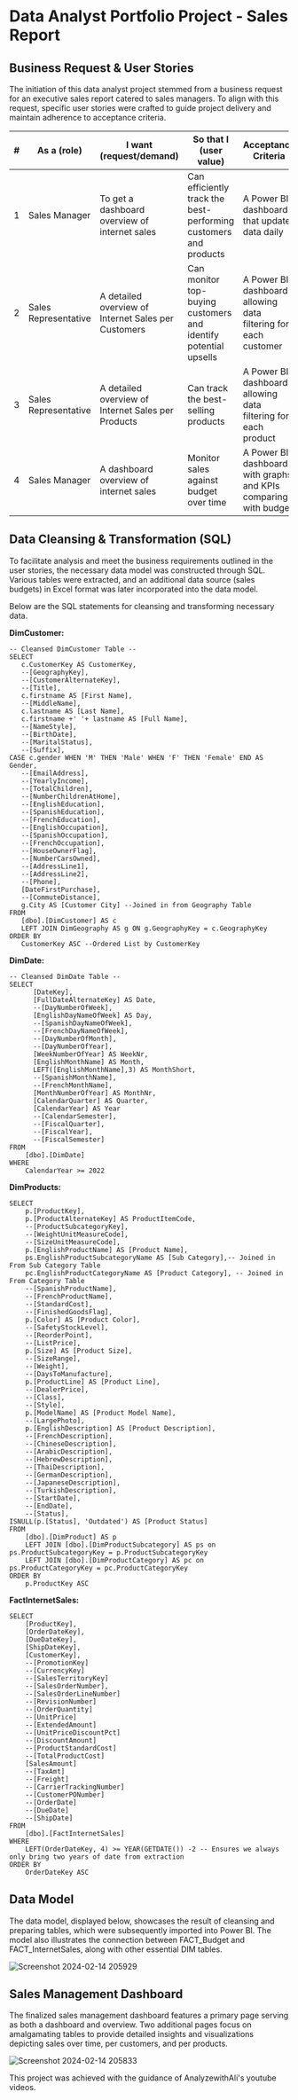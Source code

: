 # Data Analyst Portfolio Project - Sales Report

## Business Request & User Stories

The initiation of this data analyst project stemmed from a business request for an executive sales report catered to sales managers. To align with this request, specific user stories were crafted to guide project delivery and maintain adherence to acceptance criteria.

| #	| As a (role) |	I want (request/demand) |	So that I (user value) |	Acceptance Criteria |
| --- | --- | --- | --- | --- |
| 1 |	Sales Manager |	To get a dashboard overview of internet sales |	Can efficiently track the best-performing customers and products |	A Power BI dashboard that updates data daily |
| 2 |	Sales Representative |	A detailed overview of Internet Sales per Customers |	Can monitor top-buying customers and identify potential upsells |	A Power BI dashboard allowing data filtering for each customer |
| 3 |	Sales Representative |	A detailed overview of Internet Sales per Products |	Can track the best-selling products |	A Power BI dashboard allowing data filtering for each product |
| 4 |	Sales Manager |	A dashboard overview of internet sales |	Monitor sales against budget over time |	A Power BI dashboard with graphs and KPIs comparing with budget |

## Data Cleansing & Transformation (SQL)

To facilitate analysis and meet the business requirements outlined in the user stories, the necessary data model was constructed through SQL. Various tables were extracted, and an additional data source (sales budgets) in Excel format was later incorporated into the data model.

Below are the SQL statements for cleansing and transforming necessary data.

**DimCustomer:**
 ```
 -- Cleansed DimCustomer Table --
SELECT 
    c.CustomerKey AS CustomerKey,
    --[GeographyKey],
    --[CustomerAlternateKey],
    --[Title],
    c.firstname AS [First Name],
    --[MiddleName],
    c.lastname AS [Last Name],
    c.firstname +' '+ lastname AS [Full Name],
    --[NameStyle],
    --[BirthDate],
    --[MaritalStatus],
    --[Suffix],
CASE c.gender WHEN 'M' THEN 'Male' WHEN 'F' THEN 'Female' END AS Gender,
    --[EmailAddress],
    --[YearlyIncome],
    --[TotalChildren],
    --[NumberChildrenAtHome],
    --[EnglishEducation],
    --[SpanishEducation],
    --[FrenchEducation],
    --[EnglishOccupation],
    --[SpanishOccupation],
    --[FrenchOccupation],
    --[HouseOwnerFlag],
    --[NumberCarsOwned],
    --[AddressLine1],
    --[AddressLine2],
    --[Phone],
    [DateFirstPurchase],
    --[CommuteDistance],
    g.City AS [Customer City] --Joined in from Geography Table
FROM 
    [dbo].[DimCustomer] AS c 
    LEFT JOIN DimGeography AS g ON g.GeographyKey = c.GeographyKey
ORDER BY
    CustomerKey ASC --Ordered List by CustomerKey 
 ```
**DimDate:**
```
-- Cleansed DimDate Table --
SELECT
      [DateKey],
      [FullDateAlternateKey] AS Date,
      --[DayNumberOfWeek],
      [EnglishDayNameOfWeek] AS Day,
      --[SpanishDayNameOfWeek],
      --[FrenchDayNameOfWeek],
      --[DayNumberOfMonth],
      --[DayNumberOfYear],
      [WeekNumberOfYear] AS WeekNr,
      [EnglishMonthName] AS Month,
      LEFT([EnglishMonthName],3) AS MonthShort,
      --[SpanishMonthName],
      --[FrenchMonthName],
      [MonthNumberOfYear] AS MonthNr,
      [CalendarQuarter] AS Quarter,
      [CalendarYear] AS Year
      --[CalendarSemester],
      --[FiscalQuarter],
      --[FiscalYear],
      --[FiscalSemester]
FROM 
    [dbo].[DimDate]
WHERE 
    CalendarYear >= 2022
```
**DimProducts:**
```
SELECT 
    p.[ProductKey],
    p.[ProductAlternateKey] AS ProductItemCode,
    --[ProductSubcategoryKey],
    --[WeightUnitMeasureCode],
    --[SizeUnitMeasureCode],
    p.[EnglishProductName] AS [Product Name],
    ps.EnglishProductSubcategoryName AS [Sub Category],-- Joined in From Sub Category Table
    pc.EnglishProductCategoryName AS [Product Category], -- Joined in From Category Table
    --[SpanishProductName],
    --[FrenchProductName],
    --[StandardCost],
    --[FinishedGoodsFlag],
    p.[Color] AS [Product Color],
    --[SafetyStockLevel],
    --[ReorderPoint],
    --[ListPrice],
    p.[Size] AS [Product Size],
    --[SizeRange],
    --[Weight],
    --[DaysToManufacture],
    p.[ProductLine] AS [Product Line],
    --[DealerPrice],
    --[Class],
    --[Style],
    p.[ModelName] AS [Product Model Name],
    --[LargePhoto],
    p.[EnglishDescription] AS [Product Description],
    --[FrenchDescription],
    --[ChineseDescription],
    --[ArabicDescription],
    --[HebrewDescription],
    --[ThaiDescription],
    --[GermanDescription],
    --[JapaneseDescription],
    --[TurkishDescription],
    --[StartDate],
    --[EndDate],
    --[Status],
ISNULL(p.[Status], 'Outdated') AS [Product Status]
FROM 
    [dbo].[DimProduct] AS p
    LEFT JOIN [dbo].[DimProductSubcategory] AS ps on ps.ProductSubcategoryKey = p.ProductSubcategoryKey
    LEFT JOIN [dbo].[DimProductCategory] AS pc on ps.ProductCategoryKey = pc.ProductCategoryKey
ORDER BY
    p.ProductKey ASC
```
**FactInternetSales:**
```
SELECT 
    [ProductKey],
    [OrderDateKey],
    [DueDateKey],
    [ShipDateKey],
    [CustomerKey],
    --[PromotionKey]
    --[CurrencyKey]
    --[SalesTerritoryKey]
    --[SalesOrderNumber],
    --[SalesOrderLineNumber]
    --[RevisionNumber]
    --[OrderQuantity]
    --[UnitPrice]
    --[ExtendedAmount]
    --[UnitPriceDiscountPct]
    --[DiscountAmount]
    --[ProductStandardCost]
    --[TotalProductCost]
    [SalesAmount]
    --[TaxAmt]
    --[Freight]
    --[CarrierTrackingNumber]
    --[CustomerPONumber]
    --[OrderDate]
    --[DueDate]
    --[ShipDate]
FROM 
    [dbo].[FactInternetSales]
WHERE
    LEFT(OrderDateKey, 4) >= YEAR(GETDATE()) -2 -- Ensures we always only bring two years of date from extraction
ORDER BY 
    OrderDateKey ASC
```
## Data Model

The data model, displayed below, showcases the result of cleansing and preparing tables, which were subsequently imported into Power BI. The model also illustrates the connection between FACT_Budget and FACT_InternetSales, along with other essential DIM tables.

![Screenshot 2024-02-14 205929](https://github.com/AllanGachomo/Sales-Report/assets/156645085/d93b2356-a49d-4a53-843d-7a5811174b4c)

## Sales Management Dashboard

The finalized sales management dashboard features a primary page serving as both a dashboard and overview. Two additional pages focus on amalgamating tables to provide detailed insights and visualizations depicting sales over time, per customers, and per products.

![Screenshot 2024-02-14 205833](https://github.com/AllanGachomo/Sales-Report/assets/156645085/2e554470-aea8-4183-b39e-4ac3dd1e2ec2)


This project was achieved with the guidance of AnalyzewithAli's youtube videos.



